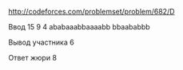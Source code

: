 http://codeforces.com/problemset/problem/682/D

Ввод
15 9 4
ababaaabbaaaabb
bbaababbb

Вывод участника
6

Ответ жюри
8

